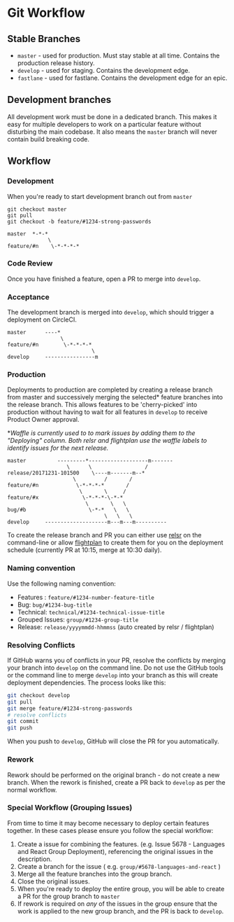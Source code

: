 # Git Workflow

## Stable Branches
- `master` - used for production. Must stay stable at all time. Contains the production release history.
- `develop` - used for staging. Contains the development edge. 
- `fastlane` - used for fastlane. Contains the development edge for an epic. 

## Development branches
All development work must be done in a dedicated branch. This 
makes it easy for multiple developers to work on a particular feature without 
disturbing the main codebase. It also means the `master` branch will never 
contain build breaking code. 

## Workflow
### Development
When you're ready to start development branch out from `master`

```
git checkout master
git pull
git checkout -b feature/#1234-strong-passwords
```

```
master  *-*-*
             \
feature/#n    \-*-*-*-*
```

### Code Review
Once you have finished a feature, open a PR to merge into `develop`.

### Acceptance
The development branch is merged into `develop`, which should trigger a deployment
on CircleCI.

```
master      ----*
                 \
feature/#n        \-*-*-*-*
                           \
develop     ----------------m
```

### Production
Deployments to production are completed by creating a release branch from master and
successively merging the selected\* feature branches into the release branch. This allows features
to be 'cherry-picked' into production without having to wait for all features in `develop`
to receive Product Owner approval. 

\**Waffle is currently used to to mark issues by adding them to the "Deploying" column. Both relsr and flightplan use the
waffle labels to identify issues for the next release.*

```
master          ---------*-------------------m-------
                   \      \                 /
release/20171231-101500    \----m-------m--*
                     \         /       /
feature/#n            \-*-*-*-*       / 
                       \       \     / 
feature/#x              \-*-*-*-\-*-* 
                         \       \   \ 
bug/#b                    \-*-*   \   \ 
                               \   \   \ 
develop     --------------------m---m---m----------
```

To create the release branch and PR you can either use [relsr](https://github.com/jcleary/relsr) on the command-line or allow [flightplan](https://flightplan.createk.io) to create
them for you on the deployment schedule (currently PR at 10:15, merge at 10:30 daily).

### Naming convention
Use the following naming convention:
- Features : `feature/#1234-number-feature-title`
- Bug: `bug/#1234-bug-title`
- Technical: `technical/#1234-technical-issue-title`
- Grouped Issues: `group/#1234-group-title`
- Release: `release/yyyymmdd-hhmmss` (auto created by relsr / flightplan)

### Resolving Conflicts
If GitHub warns you of conflicts in your PR, resolve the conflicts by merging your branch into `develop` on the command line. 
Do not use the GitHub tools or the command line to merge `develop` into your branch as this will create deployment dependencies. 
The process looks like this:
```bash
git checkout develop
git pull
git merge feature/#1234-strong-passwords
# resolve conflicts
git commit
git push
```

When you push to `develop`, GitHub will close the PR for you automatically. 

### Rework
Rework should be performed on the original branch - do not create a new branch. When the rework is finished, create a PR back to `develop` as per the normal workflow.

### Special Workflow (Grouping Issues)
From time to time it may become necessary to deploy certain features together. In these cases please ensure you follow the special workflow:

1. Create a issue for combining the features. (e.g. Issue 5678 - Languages and React Group Deployment), referencing the original issues in the description.
1. Create a branch for the issue ( e.g. `group/#5678-languages-and-react` )
1. Merge all the feature branches into the group branch.
1. Close the original issues.
1. When you're ready to deploy the entire group, you will be able to create a PR for the group branch to `master`
1. If rework is required on *any* of the issues in the group ensure that the work is applied to the new group branch, and the PR is back to `develop`.

